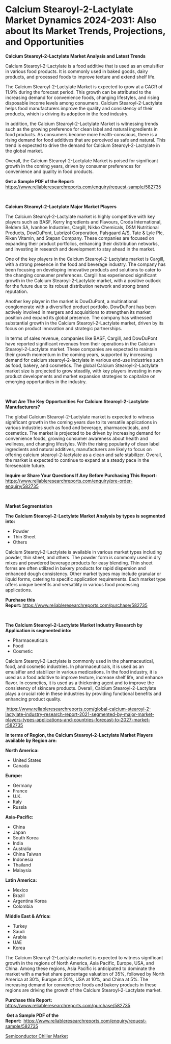 <p><h1>Calcium Stearoyl-2-Lactylate Market Dynamics 2024-2031: Also about Its Market Trends, Projections, and Opportunities</h1></p><p><strong>Calcium Stearoyl-2-Lactylate Market Analysis and Latest Trends</strong></p>
<p><p>Calcium Stearoyl-2-Lactylate is a food additive that is used as an emulsifier in various food products. It is commonly used in baked goods, dairy products, and processed foods to improve texture and extend shelf life.</p><p>The Calcium Stearoyl-2-Lactylate Market is expected to grow at a CAGR of 11.9% during the forecast period. This growth can be attributed to the increasing demand for convenience foods, changing lifestyles, and rising disposable income levels among consumers. Calcium Stearoyl-2-Lactylate helps food manufacturers improve the quality and consistency of their products, which is driving its adoption in the food industry.</p><p>In addition, the Calcium Stearoyl-2-Lactylate Market is witnessing trends such as the growing preference for clean label and natural ingredients in food products. As consumers become more health-conscious, there is a rising demand for food additives that are perceived as safe and natural. This trend is expected to drive the demand for Calcium Stearoyl-2-Lactylate in the global market.</p><p>Overall, the Calcium Stearoyl-2-Lactylate Market is poised for significant growth in the coming years, driven by consumer preferences for convenience and quality in food products.</p></p>
<p><strong>Get a Sample PDF of the Report:&nbsp;</strong> <a href="https://www.reliableresearchreports.com/enquiry/request-sample/582735">https://www.reliableresearchreports.com/enquiry/request-sample/582735</a></p>
<p>&nbsp;</p>
<p><strong>Calcium Stearoyl-2-Lactylate Major Market Players</strong></p>
<p><p>The Calcium Stearoyl-2-Lactylate market is highly competitive with key players such as BASF, Kerry Ingredients and Flavours, Croda International, Beldem SA, Ivanhoe Industries, Cargill, Nikko Chemicals, DSM Nutritional Products, DowDuPont, Lubrizol Corporation, Palsgaard A/S, Tate & Lyle Plc, Riken Vitamin, and Stepan Company. These companies are focused on expanding their product portfolios, enhancing their distribution networks, and investing in research and development to stay ahead in the market.</p><p>One of the key players in the Calcium Stearoyl-2-Lactylate market is Cargill, with a strong presence in the food and beverage industry. The company has been focusing on developing innovative products and solutions to cater to the changing consumer preferences. Cargill has experienced significant growth in the Calcium Stearoyl-2-Lactylate market, with a positive outlook for the future due to its robust distribution network and strong brand reputation.</p><p>Another key player in the market is DowDuPont, a multinational conglomerate with a diversified product portfolio. DowDuPont has been actively involved in mergers and acquisitions to strengthen its market position and expand its global presence. The company has witnessed substantial growth in the Calcium Stearoyl-2-Lactylate market, driven by its focus on product innovation and strategic partnerships.</p><p>In terms of sales revenue, companies like BASF, Cargill, and DowDuPont have reported significant revenues from their operations in the Calcium Stearoyl-2-Lactylate market. These companies are expected to maintain their growth momentum in the coming years, supported by increasing demand for calcium stearoyl-2-lactylate in various end-use industries such as food, bakery, and cosmetics. The global Calcium Stearoyl-2-Lactylate market size is projected to grow steadily, with key players investing in new product developments and market expansion strategies to capitalize on emerging opportunities in the industry.</p></p>
<p>&nbsp;</p>
<p><strong>What Are The Key Opportunities For Calcium Stearoyl-2-Lactylate Manufacturers?</strong></p>
<p><p>The global Calcium Stearoyl-2-Lactylate market is expected to witness significant growth in the coming years due to its versatile applications in various industries such as food and beverage, pharmaceuticals, and cosmetics. The market is projected to be driven by increasing demand for convenience foods, growing consumer awareness about health and wellness, and changing lifestyles. With the rising popularity of clean label ingredients and natural additives, manufacturers are likely to focus on offering calcium stearoyl-2-lactylate as a clean and safe stabilizer. Overall, the market is expected to continue to expand at a steady pace in the foreseeable future.</p></p>
<p><strong>Inquire or Share Your Questions If Any Before Purchasing This Report:</strong> <a href="https://www.reliableresearchreports.com/enquiry/pre-order-enquiry/582735">https://www.reliableresearchreports.com/enquiry/pre-order-enquiry/582735</a></p>
<p>&nbsp;</p>
<p><strong>Market Segmentation</strong></p>
<p><strong>The Calcium Stearoyl-2-Lactylate Market Analysis by types is segmented into:</strong></p>
<p><ul><li>Powder</li><li>Thin Sheet</li><li>Others</li></ul></p>
<p><p>Calcium Stearoyl-2-Lactylate is available in various market types including powder, thin sheet, and others. The powder form is commonly used in dry mixes and powdered beverage products for easy blending. Thin sheet forms are often utilized in bakery products for rapid dispersion and enhanced dough consistency. Other market types may include granular or liquid forms, catering to specific application requirements. Each market type offers unique benefits and versatility in various food processing applications.</p></p>
<p><strong>Purchase this Report:&nbsp;</strong><a href="https://www.reliableresearchreports.com/purchase/582735">https://www.reliableresearchreports.com/purchase/582735</a></p>
<p>&nbsp;</p>
<p><strong>The Calcium Stearoyl-2-Lactylate Market Industry Research by Application is segmented into:</strong></p>
<p><ul><li>Pharmaceuticals</li><li>Food</li><li>Cosmetic</li></ul></p>
<p><p>Calcium Stearoyl-2-Lactylate is commonly used in the pharmaceutical, food, and cosmetic industries. In pharmaceuticals, it is used as an emulsifier and stabilizer in various medications. In the food industry, it is used as a food additive to improve texture, increase shelf life, and enhance flavor. In cosmetics, it is used as a thickening agent and to improve the consistency of skincare products. Overall, Calcium Stearoyl-2-Lactylate plays a crucial role in these industries by providing functional benefits and enhancing product quality.</p></p>
<p><a href="https://www.reliableresearchreports.com/global-calcium-stearoyl-2-lactylate-industry-research-report-2021-segmented-by-major-market-players-types-applications-and-countries-forecast-to-2027-market-r582735">&nbsp;https://www.reliableresearchreports.com/global-calcium-stearoyl-2-lactylate-industry-research-report-2021-segmented-by-major-market-players-types-applications-and-countries-forecast-to-2027-market-r582735</a></p>
<p><strong>In terms of Region, the Calcium Stearoyl-2-Lactylate Market Players available by Region are:</strong></p>
<p>
    <p> <strong> North America: </strong>
        <ul>
            <li>United States</li>
            <li>Canada</li>
        </ul>
        </p> 
    <p> <strong> Europe: </strong>
        <ul>
            <li>Germany</li>
            <li>France</li>
            <li>U.K.</li>
            <li>Italy</li>
            <li>Russia</li>
        </ul>
        </p> 
    <p> <strong> Asia-Pacific: </strong>
        <ul>
            <li>China</li>
            <li>Japan</li>
            <li>South Korea</li>
            <li>India</li>
            <li>Australia</li>
            <li>China Taiwan</li>
            <li>Indonesia</li>
            <li>Thailand</li>
            <li>Malaysia</li>
        </ul>
        </p> 
    <p> <strong> Latin America: </strong>
        <ul>
            <li>Mexico</li>
            <li>Brazil</li>
            <li>Argentina Korea</li>
            <li>Colombia</li>
        </ul>
        </p> 
    <p> <strong> Middle East & Africa: </strong>
        <ul>
            <li>Turkey</li>
            <li>Saudi</li>
            <li>Arabia</li>
            <li>UAE</li>
            <li>Korea</li>
        </ul>
    </p>
    </p>
<p><p>The Calcium Stearoyl-2-Lactylate market is expected to witness significant growth in the regions of North America, Asia Pacific, Europe, USA, and China. Among these regions, Asia Pacific is anticipated to dominate the market with a market share percentage valuation of 35%, followed by North America at 30%, Europe at 20%, USA at 10%, and China at 5%. The increasing demand for convenience foods and bakery products in these regions are driving the growth of the Calcium Stearoyl-2-Lactylate market.</p></p>
<p><strong>Purchase this Report: </strong><a href="https://www.reliableresearchreports.com/purchase/582735">https://www.reliableresearchreports.com/purchase/582735</a></p>
<p>&nbsp;<strong>Get a Sample PDF of the Report:&nbsp;&nbsp;</strong><a href="https://www.reliableresearchreports.com/enquiry/request-sample/582735">https://www.reliableresearchreports.com/enquiry/request-sample/582735</a></p>
<p><strong></strong></p>
<p><p><a href="https://view.publitas.com/reportprime-1/semiconductor-chiller-market-research-report-its-history-and-forecast-2024-to-2031/">Semiconductor Chiller Market</a></p></p>
